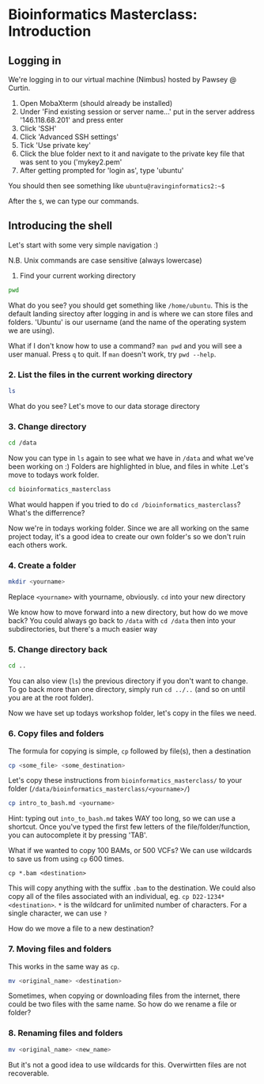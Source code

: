 # Bioinformatics Masterclass: Introduction

## **Logging in**

We're logging in to our virtual machine (Nimbus) hosted by Pawsey @ Curtin. 
1. Open MobaXterm (should already be installed)
2. Under 'Find existing session or server name...' put in the server address '146.118.68.201' and press enter
3. Click 'SSH'
4. Click 'Advanced SSH settings'
5. Tick 'Use private key'
6. Click the blue folder next to it and navigate to the private key file that was sent to you ('mykey2.pem'
7. After getting prompted for 'login as', type 'ubuntu'

You should then see something like
`ubuntu@ravinginformatics2:~$`

After the `$`, we can type our commands.

## **Introducing the shell**

Let's start with some very simple navigation :)

N.B. Unix commands are case sensitive (always lowercase)

1. Find your current working directory

  ```bash
  pwd
  ```

  What do you see? you should get something like `/home/ubuntu`. This is the default landing sirectoy after logging in and is where we can store files and folders. 'Ubuntu' is our username (and the name of the operating system we are using).

  What if I don't know how to use a command?
  `man pwd` and you will see a user manual. Press `q` to quit. If `man` doesn't work, try `pwd --help`.


### **2. List the files in the current working directory**

  ```bash
  ls
  ```

  What do you see?
  Let's move to our data storage directory

### **3. Change directory**

  ```bash
  cd /data
  ```

  Now you can type in `ls` again to see what we have in `/data` and what we've been working on :) 
  Folders are highlighted in blue, and files in white .Let's move to todays work folder. 

  ```bash
  cd bioinformatics_masterclass
  ```

  What would happen if you tried to do `cd /bioinformatics_masterclass`? What's the differrence?

  Now we're in todays working folder. Since we are all working on the same project today, it's a good idea to create our own folder's so we don't ruin each others work.

### **4. Create a folder**

  ```bash
  mkdir <yourname>
  ```

  Replace `<yourname>` with yourname, obviously.
  `cd` into your new directory

  We know how to move forward into a new directory, but how do we move back?
  You could always go back to `/data` with `cd /data` then into your subdirectories, but there's a much easier way

### **5. Change directory back**

  ```bash
  cd ..
  ```

  You can also view (`ls`) the previous directory if you don't want to change.
  To go back more than one directory, simply run `cd ../..` (and so on until you are at the root folder).

  Now we have set up todays workshop folder, let's copy in the files we need.

### **6. Copy files and folders**

  The formula for copying is simple, `cp` followed by file(s), then a destination

  ```bash
  cp <some_file> <some_destination>
  ```

  Let's copy these instructions from `bioinformatics_masterclass/` to your folder (`/data/bioinformatics_masterclass/<yourname>/`)

  ```bash
  cp intro_to_bash.md <yourname>
  ```

  Hint: typing out `into_to_bash.md` takes WAY too long, so we can use a shortcut. Once you've typed the first few letters of the file/folder/function, you can autocomplete it by pressing 'TAB'.

  What if we wanted to copy 100 BAMs, or 500 VCFs? We can use wildcards to save us from using `cp` 600 times.

  `cp *.bam <destination>`

  This will copy anything with the suffix `.bam` to the destination. We could also copy all of the files associated with an individual, eg. `cp D22-1234* <destination>`. `*` is the wildcard for unlimited number of characters. For a single character, we can use `?`

  How do we move a file to a new destination?

### **7. Moving files and folders**

  This works in the same way as `cp`.

  ```bash
  mv <original_name> <destination>
  ```

  Sometimes, when copying or downloading files from the internet, there could be two files with the same name. So how do we rename a file or folder?

  ### **8. Renaming files and folders**

  ```bash
  mv <original_name> <new_name>
  ```

  But it's not a good idea to use wildcards for this. Overwirtten files are not recoverable.

## 
